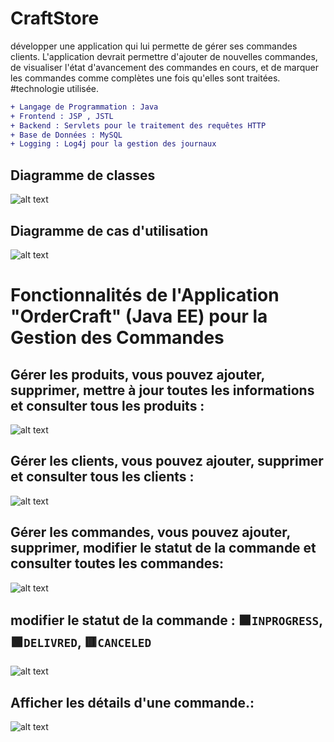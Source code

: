 # CraftStore
développer une application qui lui permette de gérer ses commandes clients. L'application devrait permettre d'ajouter de nouvelles commandes, de visualiser l'état d'avancement des commandes en cours, et de marquer les commandes comme complètes une fois qu'elles sont traitées.
#technologie utilisée.
```diff
+ Langage de Programmation : Java
+ Frontend : JSP , JSTL
+ Backend : Servlets pour le traitement des requêtes HTTP
+ Base de Données : MySQL
+ Logging : Log4j pour la gestion des journaux
```
## Diagramme de classes
![alt text](https://imagizer.imageshack.com/v2/1024x768q70/922/wDUB3X.png)

## Diagramme de cas d'utilisation
![alt text](https://imagizer.imageshack.com/v2/1024x768q70/923/zIZOXv.png)

# Fonctionnalités de l'Application "OrderCraft" (Java EE) pour la Gestion des Commandes

## Gérer les produits, vous pouvez ajouter, supprimer, mettre à jour toutes les informations et consulter tous les produits :
![alt text](https://imagizer.imageshack.com/v2/1024x768q70/924/MELB2s.png)


## Gérer les clients, vous pouvez ajouter, supprimer et consulter tous les clients :
![alt text](https://imagizer.imageshack.com/v2/1024x768q70/924/63QVcW.png)


## Gérer les commandes, vous pouvez ajouter, supprimer, modifier le statut de la commande et consulter toutes les commandes:
![alt text](https://imagizer.imageshack.com/v2/1024x768q70/923/wcrn9P.png)

## modifier le statut de la commande : 🟧`INPROGRESS`, 🟩`DELIVRED`, 🟥`CANCELED`
![alt text](https://imagizer.imageshack.com/v2/1024x768q70/922/nrG4jQ.png)

## Afficher les détails d'une commande.:
![alt text](https://imagizer.imageshack.com/v2/1024x768q70/922/arUtR6.png)
